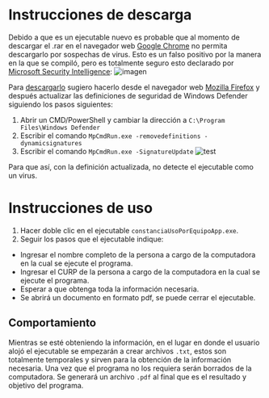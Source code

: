 # Instrucciones de descarga

Debido a que es un ejecutable nuevo es probable que al momento de descargar el .rar en el navegador web [Google Chrome](https://www.google.com/intl/es_mx/chrome/) no permita descargarlo por sospechas de virus. Esto es un falso positivo por la manera en la que se compiló, pero es totalmente seguro esto declarado por [Microsoft Security Intelligence](https://www.microsoft.com/en-us/wdsi/submission/9c5b8dbd-b6a9-4784-82b0-4d5ff8bae2fd):
![imagen](https://user-images.githubusercontent.com/54295964/119240891-774bd600-bb18-11eb-9ddb-2f7894ed364d.png)

Para [descargarlo](https://github.com/Kykal/constanciaDeUsoPorEquipo/releases/tag/v1.0) sugiero hacerlo desde el navegador web [Mozilla Firefox](https://www.mozilla.org/es-MX/firefox/new/) y después actualizar las definiciones de seguridad de Windows Defender siguiendo los pasos siguientes:
1. Abrir un CMD/PowerShell y cambiar la dirección a ``C:\Program Files\Windows Defender``
2. Escribir el comando ``MpCmdRun.exe -removedefinitions -dynamicsignatures``
3. Escribir el comando ``MpCmdRun.exe -SignatureUpdate``
![test](https://user-images.githubusercontent.com/54295964/121130574-34fee600-c7f4-11eb-9533-118d0f99436c.png)


Para que así, con la definición actualizada, no detecte el ejecutable como un virus.

# Instrucciones de uso
1. Hacer doble clic en el ejecutable ``constanciaUsoPorEquipoApp.exe``.
2. Seguir los pasos que el ejecutable indique:
  - Ingresar el nombre completo de la persona a cargo de la computadora en la cual se ejecute el programa.
  - Ingresar el CURP de la persona a cargo de la computadora en la cual se ejecute el programa.
  - Esperar a que obtenga toda la información necesaria.
  - Se abrirá un documento en formato pdf, se puede cerrar el ejecutable.

## Comportamiento
Mientras se esté obteniendo la información, en el lugar en donde el usuario alojó el ejecutable se empezarán a crear archivos ``.txt``, estos son totalmente temporales y sirven para la obtención de la información necesaria. Una vez que el programa no los requiera serán borrados de la computadora. Se generará un archivo ``.pdf`` al final que es el resultado y objetivo del programa.
